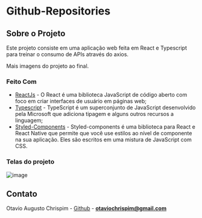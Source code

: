 # Github-Repositories

## Sobre o Projeto

Este projeto consiste em uma aplicação web feita em React e Typescript para treinar o consumo de APIs através do axios. 

Mais imagens do projeto ao final.

### Feito Com


- [ReactJs](https://pt-br.reactjs.org/) - O React é uma biblioteca JavaScript de código aberto com foco em criar interfaces de usuário em páginas web;
- [Typescript](https://www.typescriptlang.org/) - TypeScript é um superconjunto de JavaScript desenvolvido pela Microsoft que adiciona tipagem e alguns outros recursos a linguagem;
- [Styled-Components](https://styled-components.com/) - Styled-components é uma biblioteca para React e React Native que permite que você use estilos ao nível de componente na sua aplicação. Eles são escritos em uma mistura de JavaScript com CSS.


### Telas do projeto 

![image](https://user-images.githubusercontent.com/69418670/134574584-96963bc6-bf01-4010-ad4b-aa4155c169b8.png)


## Contato

Otavio Augusto Chrispim - [Github](https://github.com/otavioachrispim) - **otaviochrispim@gmail.com**

